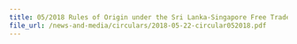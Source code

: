 ```yaml
---
title: 05/2018 Rules of Origin under the Sri Lanka-Singapore Free Trade Agreement
file_url: /news-and-media/circulars/2018-05-22-circular052018.pdf
---
```

